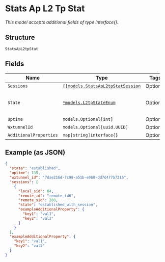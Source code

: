 
# Stats Ap L2 Tp Stat

*This model accepts additional fields of type interface{}.*

## Structure

`StatsApL2tpStat`

## Fields

| Name | Type | Tags | Description |
|  --- | --- | --- | --- |
| `Sessions` | [`[]models.StatsApL2tpStatSession`](../../doc/models/stats-ap-l2-tp-stat-session.md) | Optional | list of sessions |
| `State` | [`*models.L2tpStateEnum`](../../doc/models/l2-tp-state-enum.md) | Optional | enum: `established`, `established_with_session`, `idle`, `wait-ctrl-conn`, `wait-ctrl-reply` |
| `Uptime` | `models.Optional[int]` | Optional | uptime |
| `WxtunnelId` | `models.Optional[uuid.UUID]` | Optional | WxlanTunnel ID |
| `AdditionalProperties` | `map[string]interface{}` | Optional | - |

## Example (as JSON)

```json
{
  "state": "established",
  "uptime": 135,
  "wxtunnel_id": "7dae216d-7c98-a51b-e068-dd7d477b7216",
  "sessions": [
    {
      "local_sid": 84,
      "remote_id": "remote_id6",
      "remote_sid": 208,
      "state": "established_with_session",
      "exampleAdditionalProperty": {
        "key1": "val1",
        "key2": "val2"
      }
    }
  ],
  "exampleAdditionalProperty": {
    "key1": "val1",
    "key2": "val2"
  }
}
```

